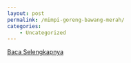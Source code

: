 ```yaml
---
layout: post
permalink: /mimpi-goreng-bawang-merah/
categories:
    - Uncategorized
---
```


[Baca Selengkapnya](/05)